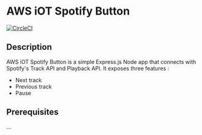 # AWS iOT Spotify Button

[![CircleCI](https://circleci.com/gh/alexpeta/spotify-aws-iot-button.svg?style=svg)](https://circleci.com/gh/alexpeta/spotify-aws-iot-button)

## Description

AWS iOT Spotify Button is a simple Express.js Node app that connects with Spotify's Track API and Playback API. It exposes three features :
- Next track
- Previous track
- Pause

## Prerequisites
...
